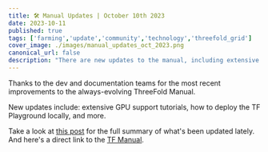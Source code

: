 ```yaml
---
title: 🛠 Manual Updates | October 10th 2023
date: 2023-10-11
published: true
tags: ['farming','update','community','technology','threefold_grid']
cover_image: ./images/manual_updates_oct_2023.png
canonical_url: false
description: "There are new updates to the manual, including extensive GPU support tutorials, how to deploy the TF Playground locally, and more."
---
```


Thanks to the dev and documentation teams for the most recent improvements to the always-evolving ThreeFold Manual.

New updates include: extensive GPU support tutorials, how to deploy the TF Playground locally, and more.

Take a look at [this post](https://forum.threefold.io/t/manual-updates-october-2023/4095) for the full summary of what's been updated lately. And here's a direct link to the [TF Manual](https://manual.grid.tf/).